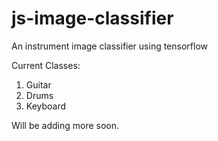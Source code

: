 # js-image-classifier
An instrument image classifier using tensorflow

Current Classes: 
1) Guitar 
2) Drums 
3) Keyboard 

Will be adding more soon.
